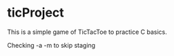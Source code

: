 # ticProject
This is a simple game of TicTacToe to practice C basics.

Checking -a -m to skip staging